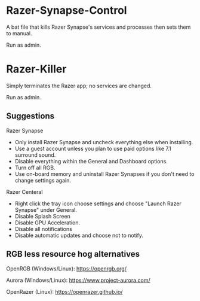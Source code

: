 # Razer-Synapse-Control

A bat file that kills Razer Synapse's services and processes then sets them to manual.

Run as admin.


# Razer-Killer

Simply terminates the Razer app; no services are changed.

Run as admin.

## Suggestions

Razer Synapse
 - Only install Razer Synapse and uncheck everything else when installing.
 - Use a guest account unless you plan to use paid options like 7.1 surround sound.
 - Disable everything within the General and Dashboard options.
 - Turn off all RGB.
 - Use on-board memory and uninstall Razer Synapses if you don't need to change settings again.
  
Razer Centeral
 - Right click the tray icon choose settings and choose "Launch Razer Synapse" under General.
 - Disable Splash Screen
 - Disable GPU Acceleration. 
 - Disable all notifications
 - Disable automatic updates and choose not to notify.

## RGB less resource hog alternatives

OpenRGB (Windows/Linux): https://openrgb.org/

Aurora (Windows/Linux): https://www.project-aurora.com/

OpenRazer (Linux): https://openrazer.github.io/
